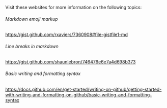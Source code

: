 Visit these websites for more information on the following topics:

###### Markdown emoji markup<br>
https://gist.github.com/rxaviers/7360908#file-gistfile1-md

###### Line breaks in markdown<br>
https://gist.github.com/shaunlebron/746476e6e7a4d698b373

###### Basic writing and formatting syntax<br>
https://docs.github.com/en/get-started/writing-on-github/getting-started-with-writing-and-formatting-on-github/basic-writing-and-formatting-syntax
